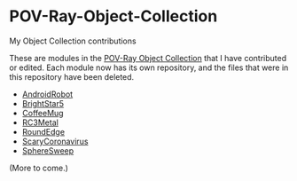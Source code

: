 # POV-Ray-Object-Collection
My Object Collection contributions

These are modules in the [POV-Ray Object Collection](http://lib.povray.org/) that I have contributed or edited. Each module now has its own repository, and the files that were in this repository have been deleted.

- [AndroidRobot](https://github.com/CousinRicky/POV-AndroidRobot)
- [BrightStar5](https://github.com/CousinRicky/POV-BrightStar5)
- [CoffeeMug](https://github.com/CousinRicky/POV-CoffeeMug)
- [RC3Metal](https://github.com/CousinRicky/POV-RC3Metal)
- [RoundEdge](https://github.com/CousinRicky/POV-RoundEdge)
- [ScaryCoronavirus](https://github.com/CousinRicky/POV-ScaryCoronavirus)
- [SphereSweep](https://github.com/CousinRicky/POV-SphereSweep)

(More to come.)
